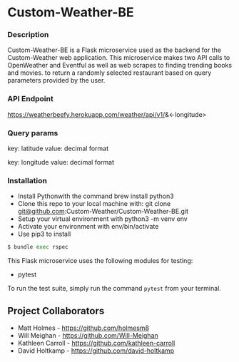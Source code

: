 # Custom-Weather-BE

### Description
Custom-Weather-BE is a Flask microservice used as the backend for the Custom-Weather web application. This microservice makes two API calls to OpenWeather and Eventful as well as web scrapes to finding trending books and movies. 
to return a randomly selected restaurant based on query parameters provided by the user.


### API Endpoint
https://weatherbeefy.herokuapp.com/weather/api/v1/<latitude>&<-longitude>


### Query params
key: latitude
value: decimal format

key: longitude
value: decimal format


### Installation
* Install Pythonwith the command brew install python3
* Clone this repo to your local machine with: git clone git@github.com:Custom-Weather/Custom-Weather-BE.git
* Setup your virtual environment with python3 -m venv env
* Activate your environment with env/bin/activate
* Use pip3 to install

```python
$ bundle exec rspec
```

This Flask microservice uses the following modules for testing:
   * pytest

To run the test suite, simply run the command `pytest` from your terminal.


## Project Collaborators
* Matt Holmes - https://github.com/holmesm8
* Will Meighan - https://github.com/Will-Meighan
* Kathleen Carroll - https://github.com/kathleen-carroll
* David Holtkamp - https://github.com/david-holtkamp
